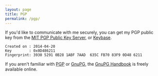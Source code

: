 ```yaml
---
layout: page
title: PGP
permalink: /pgp/
---
```


If you'd like to communicate with me securely, you can get my PGP public key from the [MIT PGP Public Key Server](http://pgp.mit.edu/pks/lookup?search=0x0D486211&op=index), or [Keybase](https://keybase.io/superkojiman).  

```
Created on : 2014-04-20
Key        : 0x0D486211
Fingerprint: 3930 5291 0B28 1ABF 7AAD  635C FB70 83F9 0D48 6211
```

If you aren't familiar with [PGP](http://www.pgp.com) or [GnuPG](http://www.gnupg.org), the [GnuPG Handbook](http://www.gnupg.org/gph/en/manual.html) is freely available online. 
